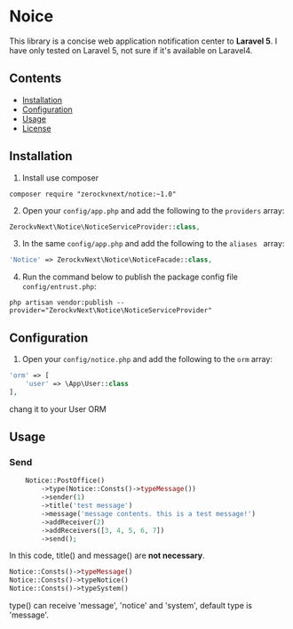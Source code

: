 # Noice

This library is a concise web application notification center to **Laravel 5**.
I have only tested on Laravel 5, not sure if it's available on Laravel4.

## Contents
- [Installation](#installation)
- [Configuration](#configuration)
- [Usage](#usage)
- [License](#license)

## Installation

1. Install use composer
```shell
composer require "zerockvnext/notice:~1.0"
```

2) Open your `config/app.php` and add the following to the `providers` array:

```php
ZerockvNext\Notice\NoticeServiceProvider::class,
```

3) In the same `config/app.php` and add the following to the `aliases ` array:

```php
'Notice' => ZerockvNext\Notice\NoticeFacade::class,
```

4) Run the command below to publish the package config file `config/entrust.php`:

```shell
php artisan vendor:publish --provider="ZerockvNext\Notice\NoticeServiceProvider"
```

## Configuration

1. Open your `config/notice.php` and add the following to the `orm` array:

```php
'orm' => [
    'user' => \App\User::class
],
```
chang it to your User ORM

## Usage

### Send

```php
    Notice::PostOffice()
        ->type(Notice::Consts()->typeMessage())
        ->sender(1)
        ->title('test message')
        ->message('message contents. this is a test message!')
        ->addReceiver(2)
        ->addReceivers([3, 4, 5, 6, 7])
        ->send();
```

In this code, title() and message() are **not necessary**.

```php
Notice::Consts()->typeMessage()
Notice::Consts()->typeNotice()
Notice::Consts()->typeSystem()
```

type() can receive 'message', 'notice' and 'system', default type is 'message'.
